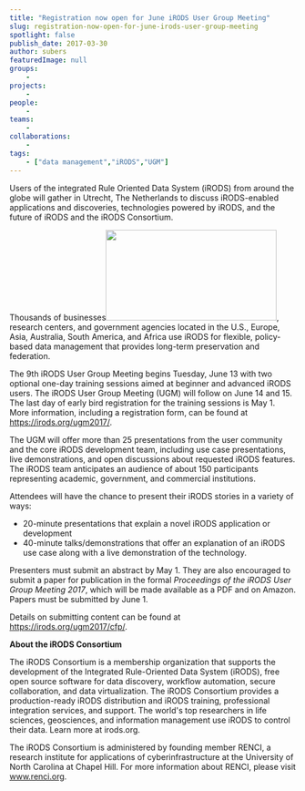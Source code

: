 ```yaml
---
title: "Registration now open for June iRODS User Group Meeting"
slug: registration-now-open-for-june-irods-user-group-meeting
spotlight: false
publish_date: 2017-03-30
author: subers
featuredImage: null
groups:
    - 
projects:
    - 
people:
    - 
teams: 
    - 
collaborations:
    - 
tags:
    - ["data management","iRODS","UGM"]
---
```

Users of the integrated Rule Oriented Data System (iRODS) from around the globe will gather in Utrecht, The Netherlands to discuss iRODS-enabled applications and discoveries, technologies powered by iRODS, and the future of iRODS and the iRODS Consortium.

Thousands of businesses<a href="http://renci.org/wp-content/uploads/2017/03/iRODS-UGM-2.jpg"><img class="alignleft wp-image-16263 size-medium" src="http://renci.org/wp-content/uploads/2017/03/iRODS-UGM-2-300x159.jpg" alt="" width="300" height="159" /></a>, research centers, and government agencies located in the U.S., Europe, Asia, Australia, South America, and Africa use iRODS for flexible, policy-based data management that provides long-term preservation and federation.

<!--more-->

The 9th iRODS User Group Meeting begins Tuesday, June 13 with two optional one-day training sessions aimed at beginner and advanced iRODS users. The iRODS User Group Meeting (UGM) will follow on June 14 and 15. The last day of early bird registration for the training sessions is May 1. More information, including a registration form, can be found at <a href="https://irods.org/ugm2017/">https://irods.org/ugm2017/</a>.

The UGM will offer more than 25 presentations from the user community and the core iRODS development team, including use case presentations, live demonstrations, and open discussions about requested iRODS features. The iRODS team anticipates an audience of about 150 participants representing academic, government, and commercial institutions.

Attendees will have the chance to present their iRODS stories in a variety of ways:
<ul>
 	<li>20-minute presentations that explain a novel iRODS application or development</li>
 	<li>40-minute talks/demonstrations that offer an explanation of an iRODS use case along with a live demonstration of the technology.</li>
</ul>
Presenters must submit an abstract by May 1. They are also encouraged to submit a paper for publication in the formal <em>Proceedings of the iRODS User Group Meeting 2017</em>, which will be made available as a PDF and on Amazon. Papers must be submitted by June 1.

Details on submitting content can be found at <a href="https://irods.org/ugm2017/cfp/">https://irods.org/ugm2017/cfp/</a>.

<strong>About the iRODS Consortium</strong>

The iRODS Consortium is a membership organization that supports the development of the Integrated Rule-Oriented Data System (iRODS), free open source software for data discovery, workflow automation, secure collaboration, and data virtualization. The iRODS Consortium provides a production-ready iRODS distribution and iRODS training, professional integration services, and support. The world's top researchers in life sciences, geosciences, and information management use iRODS to control their data. Learn more at irods.org.

The iRODS Consortium is administered by founding member RENCI, a research institute for applications of cyberinfrastructure at the University of North Carolina at Chapel Hill. For more information about RENCI, please visit www.renci.org.

&nbsp;
